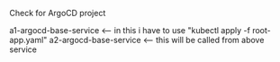 

Check for ArgoCD project

a1-argocd-base-service       <-- in this  i have to use "kubectl apply -f root-app.yaml"
a2-argocd-base-service       <--  this will be called from above service
